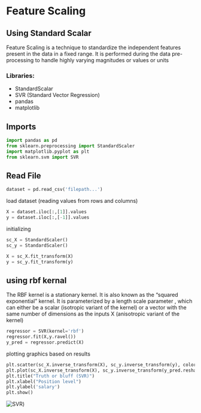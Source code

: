 # Feature Scaling
## Using Standard Scalar



Feature Scaling is a technique to standardize the independent features present in the data in a fixed range. It is performed during the data pre-processing to handle highly varying magnitudes or values or units
### Libraries:
- StandardScalar
- SVR (Standard Vector Regression)
- pandas
- matplotlib

## Imports

```python
import pandas as pd
from sklearn.preprocessing import StandardScaler
import matplotlib.pyplot as plt
from sklearn.svm import SVR
```

## Read File

```python
dataset = pd.read_csv('filepath...')
```
load dataset (reading values from rows and columns)
```python
X = dataset.iloc[:,[1]].values
y = dataset.iloc[:,[-1]].values
```

initializing
```python
sc_X = StandardScaler()
sc_y = StandardScaler()
```
```python
X = sc_X.fit_transform(X)
y = sc_y.fit_transform(y)
```
## using rbf kernal

The RBF kernel is a stationary kernel. It is also known as the “squared exponential” kernel. It is parameterized by a length scale parameter , which can either be a scalar (isotropic variant of the kernel) or a vector with the same number of dimensions as the inputs X (anisotropic variant of the kernel)

```python
regressor = SVR(kernel='rbf')
regressor.fit(X,y.ravel())
y_pred = regressor.predict(X)
```
plotting graphics based on results
```python
plt.scatter(sc_X.inverse_transform(X), sc_y.inverse_transform(y), color = "red")
plt.plot(sc_X.inverse_transform(X), sc_y.inverse_transform(y_pred.reshape(-1,1)), color= "blue")
plt.title("Truth or bluff (SVR)")
plt.xlabel("Position level")
plt.ylabel('salary')
plt.show()
```

![SVR](/results/img.png))
